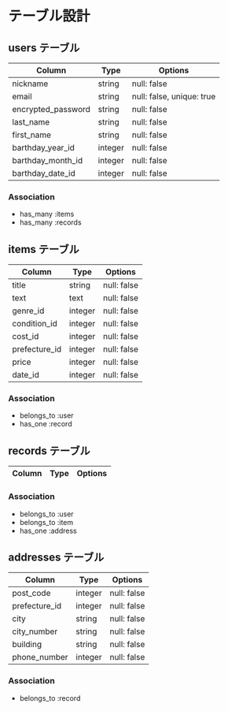 # テーブル設計

## users テーブル

| Column             | Type    | Options                   |
| ------------------ | ------- | ------------------------- |
| nickname           | string  | null: false               |
| email              | string  | null: false, unique: true |
| encrypted_password | string  | null: false               |
| last_name          | string  | null: false               |
| first_name         | string  | null: false               |
| barthday_year_id   | integer | null: false               |
| barthday_month_id  | integer | null: false               |
| barthday_date_id   | integer | null: false               |

### Association
- has_many :items
- has_many :records

## items テーブル

| Column        | Type       | Options                        |
| ------------- | ---------- | ------------------------------ |
| title         | string     | null: false                    |
| text          | text       | null: false                    |
| genre_id      | integer    | null: false                    |
| condition_id  | integer    | null: false                    |
| cost_id       | integer    | null: false                    |
| prefecture_id | integer    | null: false                    |
| price         | integer    | null: false                    |
| date_id       | integer    | null: false                    |

### Association
- belongs_to :user
- has_one    :record

## records テーブル

| Column     | Type       | Options                        |
| ---------- | ---------- | ------------------------------ |


### Association
- belongs_to :user
- belongs_to :item
- has_one    :address

## addresses テーブル

| Column        | Type    | Options                      |
| ------------- | ------- | ---------------------------- |
| post_code     | integer | null: false                  |
| prefecture_id | integer | null: false                  |
| city          | string  | null: false                  |
| city_number   | string  | null: false                  |
| building      | string  | null: false                  |
| phone_number  | integer | null: false                  |

### Association
- belongs_to :record